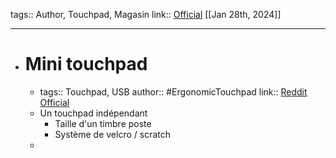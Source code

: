 tags:: Author, Touchpad, Magasin
link:: [Official](https://ergonomictouchpad.com) 
[[Jan 28th, 2024]]
***

- # Mini touchpad
	- tags:: Touchpad, USB
	  author:: #ErgonomicTouchpad
	  link:: [Reddit](https://www.reddit.com/r/ErgoMechKeyboards/comments/1ac1zwb/allium58_glp/) [Official](https://ergonomictouchpad.com/mini_touchpad.php)
	- Un touchpad indépendant
		- Taille d'un timbre poste
		- Système de velcro / scratch
	-